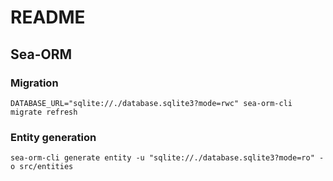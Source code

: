 # README

## Sea-ORM


### Migration
```
DATABASE_URL="sqlite://./database.sqlite3?mode=rwc" sea-orm-cli migrate refresh
```

### Entity generation
```
sea-orm-cli generate entity -u "sqlite://./database.sqlite3?mode=ro" -o src/entities
```
